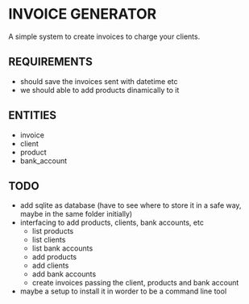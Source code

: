 # INVOICE GENERATOR

A simple system to create invoices to charge your clients.

## REQUIREMENTS

- should save the invoices sent with datetime etc
- we should able to add products dinamically to it

## ENTITIES

- invoice
- client
- product
- bank_account


## TODO
- add sqlite as database (have to see where to store it in a safe way, maybe in the same folder initially)
- interfacing to add products, clients, bank accounts, etc
    - list products
    - list clients 
    - list bank accounts
    - add products
    - add clients
    - add bank accounts
    - create invoices passing the client, products and bank account
- maybe a setup to install it in worder to be a command line tool
